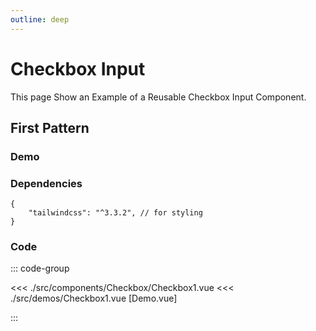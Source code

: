 ```yaml
---
outline: deep
---
```


<script setup>
import Checkbox1 from '../../src/demos/Checkbox1.vue'

</script>

# Checkbox Input

This page Show an Example of a Reusable Checkbox Input Component.

## First Pattern

### Demo

<Checkbox1 />

### Dependencies

```
{
    "tailwindcss": "^3.3.2", // for styling
}
```

### Code

::: code-group

<<< ./src/components/Checkbox/Checkbox1.vue
<<< ./src/demos/Checkbox1.vue [Demo.vue]

:::

